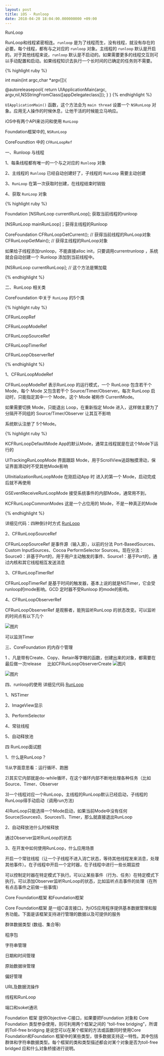 ```yaml
---
layout: post
title: iOS - Runloop
date: 2018-04-20 18:04:00.000000000 +09:00
---
```




RunLoop

RunLoop和线程紧密相连。`runloop` 是为了线程而生，没有线程，就没有存在的必要。每个线程，都有与之对应的 `runloop` 对象。主线程的 `runloop` 默认是开启的。对于其他线程来说，`runloop` 默认是不启动的。如果需要更多的线程交互则可以手动配置和启动。如果线程知识去执行一个长时间的已确定的任务则不需要。

{% highlight ruby %}

int main(int argc,char *argv[]){

@autoreleasepool{
return UIApplicationMain(argc, argv,nil,NSStringFromClass([appDelegateclass]));
}
}
{% endhighlight %}

`UIApplicationMain()` 函数，这个方法会为 `main thread` 设置一个 `NSRunLoop` 对象。应用无人操作的时候休息，让他干活的时候能立马响应。


iOS中有两个API来访问和使用 `RunLoop`

Foundation框架中的, `NSRunLoop`

CoreFoundtion 中的 `CFRunLoopRef`

一、Runloop 与线程

1、每条线程都有唯一的一个与之对应的 `Runloop` 对象

2、主线程的 `Runloop` 已经自动创建好了，子线程的 `RunLoop` 需要主动创建

3、`RunLoop` 在第一次获取时创建，在线程结束时销毁

4、获取 `RunLoop` 对象

{% highlight ruby %}

Foundation  [NSRunLoop currentRunLoop]; 获取当前线程的runloop

[NSRunLoop mainRunLoop]；获得主线程的Runloop

CoreFoundation  CFRunLoopGetCurrent(); // 获得当前线程的RunLoop对象
 
CFRunLoopGetMain(); // 获得主线程的RunLoop对象  

如果给子线程添加runloop，不能直接alloc init，只要调用currentrunloop ，系统就会自动创建一个 Runloop 添加到当前线程中。

[NSRunLoop currentRunLoop]; // 这个方法是懒加载

{% endhighlight %}

二、RunLoop 相关类

CoreFoundation 中关于 `RunLoop` 的5个类

{% highlight ruby %}

CFRunLoopRef

CFRunLoopModeRef

CFRunLoopSourceRef

CFRunLoopTimerRef

CFRunLoopObserverRef

{% endhighlight %}

1、CFRunLoopModeRef 

CFRunLoopModeRef 表示RunLoop 的运行模式，一个 RunLoop 包含若干个 Mode，每个 Mode 又包含若干个 Source/Timer/Observer。每次 RunLoop 启动时，只能指定其中一个 Mode，这个 Mode 被称作 CurrentMode。

如果需要切换 Mode，只能退出 Loop，在重新指定 Mode 进入，这样做主要为了分隔开不同组的 Source/Timer/Observer 让其互不影响

系统默认注册了 5个Mode。

{% highlight ruby %}

KCFRunLoopDefaultMode App的默认Mode，通常主线程就是在这个Mode下运行的

UITrackingRunLoopMode 界面跟踪 Mode，用于ScrollView追踪触摸滑动，保证界面滑动时不受其他Mode影响

UIInitializationRunLoopMode 在刚启动App 时 进入的第一个 Mode，启动完成后就不再使用

GSEventReceiveRunLoopMode 接受系统事件的内部Mode，通常用不到，

KCFRunLoopCommonModes 这是一个占位用的 Mode，不是一种真正的Mode

{% endhighlight %}

详细见代码：四种倒计时方式  [RunLoop] 


2、CFRunLoopSourceRef  

CFRunLoopSourceRef 是事件源（输入源），以前的分法 Port-BasedSources、Custom InputSources、Cocoa PerformSelector Sources。现在分法：Source0：非基于Port的，用于用户主动触发的事件、Source1：基于Port的，通过内核和其它线程相互发送消息

3、CFRunLoopTimerRef

CFRunLoopTimerRef 是基于时间的触发器，基本上说的就是NSTimer，它会受runloop的mode影响。GCD 定时器不受Runloop 的mode的影响。

4、CFRunLoopObserverRef

CFRunLoopObserverRef 是观察者，能狗监听RunLoop 的状态改变。可以监听的时间点有以下几个 

![图片](/assets/images/iOS/runloop1.png)

可以监测Timer

三、CoreFoundation 的内存个管理

1 、凡是带有Create、Copy、Retain等字眼的函数，创建出来的对象，都需要在最后做一次release
    比如CFRunLoopObserverCreate
![图片](/assets/images/iOS/runloop3.png)  

![图片](/assets/images/iOS/runloop2.png)  

四、runloop的使用 详细见代码 [RunLoop]

1、NSTimer 

2、ImageView显示

3、PerformSelector

4、常驻线程

5、自动释放池

四 RunLoop面试题

1、什么是RunLoop？

1)从字面意思看：运行循环、跑圈

2)其实它内部就是do-while循环，在这个循环内部不断地处理各种任务（比如Source、Timer、Observer

3)一个线程对应一个RunLoop，主线程的RunLoop默认已经启动，子线程的RunLoop得手动启动（调用run方法)

4)RunLoop只能选择一个Mode启动，如果当前Mode中没有任何Source(Sources0、Sources1)、Timer，那么就直接退出RunLoop

2、自动释放池什么时候释放

通过Observer监听RunLoop的状态

3、在开发中如何使用RunLoop，什么应用场景

开启一个常驻线程（让一个子线程不进入消亡状态，等待其他线程发来消息，处理其他事件）。在子线程中开启一个定时器，在子线程中进行一些长期监控

可以控制定时器在特定模式下执行。可以让某些事件（行为、任务）在特定模式下执行。可以添加Observer监听RunLoop的状态，比如监听点击事件的处理（在所有点击事件之前做一些事情）

Core Foundation框架 和Foundation框架 

Core Foundation框架 是一组C语言接口，为iOS应用程序提供基本数据管理和服务功能。下面是该框架支持进行管理的数据以及可提供的服务

群体数据类型 (数组、集合等)

程序包

字符串管理

日期和时间管理

原始数据块管理

偏好管理

URL及数据流操作

线程和RunLoop

端口和soket通讯

Foundation 框架 提供Objective-C接口，如果要把Foundation 对象和 Core Foundation 类型参杂使用，则可利用两个框架之间的 “toll-free bridging”，所谓的Toll-free bridging 是说您可以在某个框架的方法或函数同时使用Core Foundation和Foundation 框架中的某些类型，很多数据支持这一特性。其中包括群体和字符串数据类型。每个框架的类和类型描述都会对某个对象是否为toll-free bridged 应和什么对象桥接进行说明。

    

[RunLoop]:https://github.com/Susise/RunLoop
    


